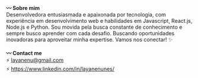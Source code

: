 <strong>:wavy_dash: Sobre mim</strong>
<br>
Desenvolvedora entusiasmada e apaixonada por tecnologia, com experiência em desenvolvimento web e habilidades em Javascript, React.js, Node.js e Python. Sou movida pela busca constante de conhecimento e sempre busco aprender com cada desafio. Buscando oportunidades inovadoras para aproveitar minha expertise. Vamos nos conectar! ✨
<br><br>
<strong>:wavy_dash: Contact me</strong>
<br>
⚡️ layanenu@gmail.com <br>
⚡️ https://www.linkedin.com/in/layanenunes/
